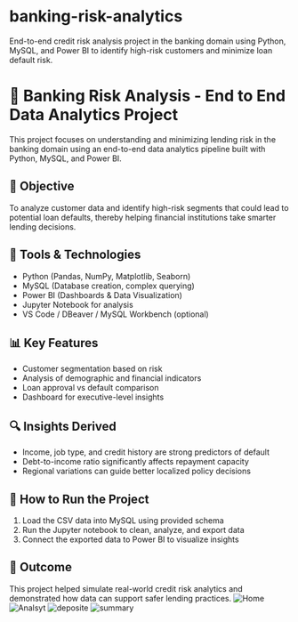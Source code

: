 # banking-risk-analytics
End-to-end credit risk analysis project in the banking domain using Python, MySQL, and Power BI to identify high-risk customers and minimize loan default risk.


# 🏦 Banking Risk Analysis - End to End Data Analytics Project

This project focuses on understanding and minimizing lending risk in the banking domain using an end-to-end data analytics pipeline built with Python, MySQL, and Power BI.

## 📌 Objective

To analyze customer data and identify high-risk segments that could lead to potential loan defaults, thereby helping financial institutions take smarter lending decisions.

## 🧰 Tools & Technologies

- Python (Pandas, NumPy, Matplotlib, Seaborn)
- MySQL (Database creation, complex querying)
- Power BI (Dashboards & Data Visualization)
- Jupyter Notebook for analysis
- VS Code / DBeaver / MySQL Workbench (optional)


## 📊 Key Features

- Customer segmentation based on risk
- Analysis of demographic and financial indicators
- Loan approval vs default comparison
- Dashboard for executive-level insights

## 🔍 Insights Derived

- Income, job type, and credit history are strong predictors of default
- Debt-to-income ratio significantly affects repayment capacity
- Regional variations can guide better localized policy decisions

## 🚀 How to Run the Project

1. Load the CSV data into MySQL using provided schema
2. Run the Jupyter notebook to clean, analyze, and export data
3. Connect the exported data to Power BI to visualize insights

## 🎯 Outcome

This project helped simulate real-world credit risk analytics and demonstrated how data can support safer lending practices.
![Home](https://github.com/user-attachments/assets/e581aca1-8555-4261-96cd-b3aaa12189dc)
![Analsyt](https://github.com/user-attachments/assets/80963f75-043e-4704-8996-acd44cc147a4)
![deposite](https://github.com/user-attachments/assets/713d91ef-aecc-420a-9bee-34f7e0e00480)
![summary](https://github.com/user-attachments/assets/0cd93be0-4089-4fc0-834d-c68abc69fa2f)











